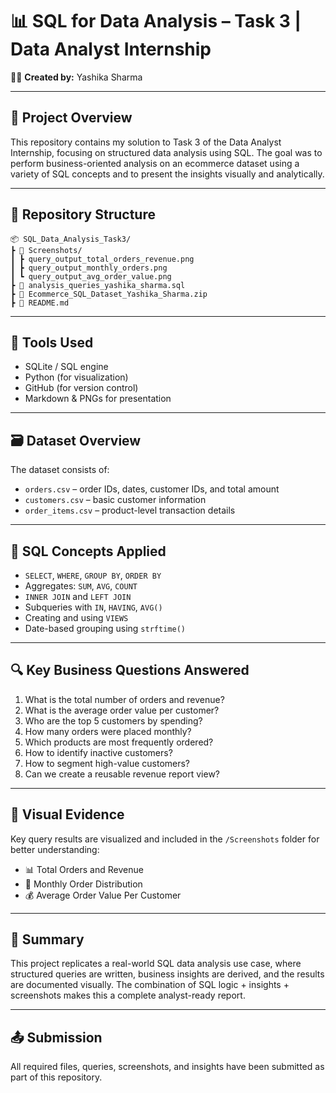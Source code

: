 
# 📊 SQL for Data Analysis – Task 3 | Data Analyst Internship

👩‍💻 **Created by:** Yashika Sharma

---

## 📝 Project Overview
This repository contains my solution to Task 3 of the Data Analyst Internship, focusing on structured data analysis using SQL. The goal was to perform business-oriented analysis on an ecommerce dataset using a variety of SQL concepts and to present the insights visually and analytically.

---

## 📁 Repository Structure

```
📦 SQL_Data_Analysis_Task3/
┣ 📂 Screenshots/
┃ ┣ query_output_total_orders_revenue.png
┃ ┣ query_output_monthly_orders.png
┃ ┗ query_output_avg_order_value.png
┣ 📄 analysis_queries_yashika_sharma.sql
┣ 📄 Ecommerce_SQL_Dataset_Yashika_Sharma.zip
┣ 📄 README.md
```

---

## 🧰 Tools Used
- SQLite / SQL engine
- Python (for visualization)
- GitHub (for version control)
- Markdown & PNGs for presentation

---

## 🗃️ Dataset Overview
The dataset consists of:
- `orders.csv` – order IDs, dates, customer IDs, and total amount
- `customers.csv` – basic customer information
- `order_items.csv` – product-level transaction details

---

## 🧠 SQL Concepts Applied
- `SELECT`, `WHERE`, `GROUP BY`, `ORDER BY`
- Aggregates: `SUM`, `AVG`, `COUNT`
- `INNER JOIN` and `LEFT JOIN`
- Subqueries with `IN`, `HAVING`, `AVG()`
- Creating and using `VIEWS`
- Date-based grouping using `strftime()`

---

## 🔍 Key Business Questions Answered
1. What is the total number of orders and revenue?
2. What is the average order value per customer?
3. Who are the top 5 customers by spending?
4. How many orders were placed monthly?
5. Which products are most frequently ordered?
6. How to identify inactive customers?
7. How to segment high-value customers?
8. Can we create a reusable revenue report view?

---

## 📸 Visual Evidence
Key query results are visualized and included in the `/Screenshots` folder for better understanding:
- 📊 Total Orders and Revenue
- 📅 Monthly Order Distribution
- 💰 Average Order Value Per Customer

---

## 📝 Summary
This project replicates a real-world SQL data analysis use case, where structured queries are written, business insights are derived, and the results are documented visually. The combination of SQL logic + insights + screenshots makes this a complete analyst-ready report.

---

## 📤 Submission
All required files, queries, screenshots, and insights have been submitted as part of this repository.

